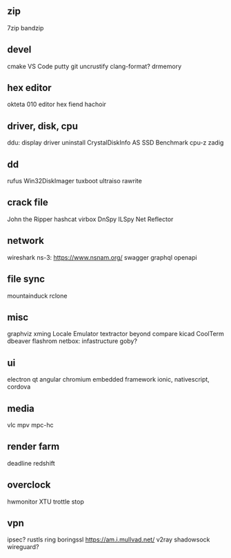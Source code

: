 ## zip

7zip
bandzip

## devel

cmake
VS Code
putty
git
uncrustify clang-format?
drmemory

## hex editor

okteta
010 editor
hex fiend
hachoir

## driver, disk, cpu

ddu: display driver uninstall
CrystalDiskInfo
AS SSD Benchmark
cpu-z
zadig

## dd

rufus
Win32DiskImager
tuxboot
ultraiso
rawrite

## crack file

John the Ripper
hashcat
virbox
DnSpy
ILSpy
Net Reflector

## network

wireshark
ns-3: https://www.nsnam.org/
swagger
graphql
openapi

## file sync

mountainduck
rclone

## misc

graphviz
xming
Locale Emulator
textractor
beyond compare
kicad
CoolTerm
dbeaver
flashrom
netbox: infastructure 
goby?

## ui

electron
qt
angular
chromium embedded framework
ionic, nativescript, cordova

## media

vlc
mpv
mpc-hc

## render farm

deadline
redshift

## overclock

hwmonitor
XTU
trottle stop

## vpn

ipsec?
rustls
ring
boringssl
https://am.i.mullvad.net/
v2ray
shadowsock
wireguard?
